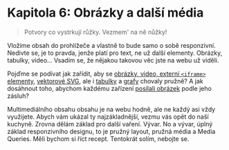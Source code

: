 # Kapitola 6: Obrázky a další média

> Potvory co vystrkují růžky. Vezmem' na ně nůžky!

Vložíme obsah do prohlížeče a vlastně to bude samo o sobě responzivní. Nedivte se, je to pravda, jenže platí pro text, ne už další elementy. Obrázky, tabulky, video… Vsadím se, že nějakou takovou věc jste na webu už viděli.

Pojďme se podívat jak zařídit, aby se [obrázky, video, externí `<iframe>` elementy](pruzna-media.md), [vektorové SVG](responzivni-svg.md), ale i [tabulky](responzivni-tabulky.md) a [grafy](responzivni-grafy.md) chovaly pružně? A jak dosáhnout toho, abychom každému zařízení [posílali obrázek](responzivni-obrazky.md) podle jeho zásluh?

Multimediálního obsahu obsahu je na webu hodně, ale ne každý asi vždy využijete. Abych vám ukázal ty najzákladnější, vezmu vás opět do naší kuchyně. Zrovna dělám základ pro další vaření. Vývar. No a vývar, úplný základ responzivního designu, to je pružný layout, pružná média a Media Queries. Měli bychom si říct recept. Tentokrát solím, nebojte se.
